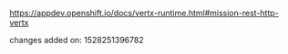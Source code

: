 https://appdev.openshift.io/docs/vertx-runtime.html#mission-rest-http-vertx

changes added on: 1528251396782
